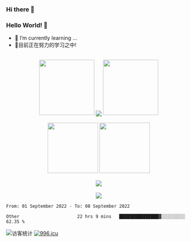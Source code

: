 ### Hi there 👋
### Hello World! 🙌

- 🌱 I’m currently learning ...
- 📖目前正在努力的学习之中!
<br/>
<div align="center">
  <img width="150" src="https://cdn.jsdelivr.net/gh/sun0225SUN/photos/images/202108300310676.png" />
  <img align="center" src="https://github-readme-streak-stats.herokuapp.com/?user=harlanhu&theme=dark&hide_border=true" />
  <img width="150" src="https://cdn.jsdelivr.net/gh/sun0225SUN/photos/images/202108300312623.png" />
</div>
<br/>
<div align="center">
  <img height="137px" src="https://github-readme-stats.vercel.app/api?username=harlanhu&hide_title=true&hide_border=true&show_icons=trueline_height=21&text_color=000&icon_color=000&bg_color=0,ea6161,ffc64d,fffc4d,52fa5a&theme=graywhite" />
  <img height="137px" src="https://github-readme-stats.vercel.app/api/top-langs/?username=harlanhu&hide_title=true&hide_border=true&layout=compact&langs_count=6&text_color=000&icon_color=fff&bg_color=0,52fa5a,4dfcff,c64dff&theme=graywhite" />
</div>
<br/>
<div align="center"><img  src="https://github-profile-trophy.vercel.app/?username=harlanhu&theme=gruvbox&row=1&column=6&no-frame=true&no-bg=true" /></div>
<br/>
<div align="center"> <img src="https://activity-graph.herokuapp.com/graph?username=harlanhu&theme=xcode" /> </div>


<!--START_SECTION:waka-->

```text
From: 01 September 2022 - To: 08 September 2022

Other                      22 hrs 9 mins   ███████████████▓░░░░░░░░░   62.35 %
```

<!--END_SECTION:waka-->
<img src="https://visitor-badge.glitch.me/badge?page_id=harlanhu" alt="访客统计" /></div>
[![996.icu](https://img.shields.io/badge/link-996.icu-red.svg)](https://996.icu)
